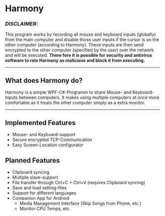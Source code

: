 # Harmony

### **_DISCLAIMER:_**
This program works by recording all mouse and keyboard inputs (globally) from the main computer and disable those user inputs if the cursor is on the other computer (according to Harmony). These inputs are then send encrypted to the other computer (specified by the user) over the network and will be executed. **There fore it is possible for security and antivirus software to rate Harmony as malicious and block it from executing.**

<hr>

## What does Harmony do?
Harmony is a simple WPF-C#-Programm to share Mouse- and Keyboard-Inputs between computers. It makes using multiple computers at once more comfortable as it treats the other computer simply as a extra monitor.

<hr>

## Implemented Features
- Mouse- and Keyboard-support
- Secure encrypted TCP-Communication
- Easy Screen-Location configurator


## Planned Features
- Clipboard syncing
- Multiple slave-support
- File transfer through Ctrl+C + Ctrl+V (requires Clipboard syncing)
- Save and load setting-files
- Support for different languages
- Companion App for Android
  - Media Management Interface (Skip Songs from Phone, etc.)
  - Monitor CPU Temps, etc.